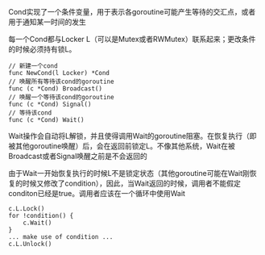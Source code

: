 Cond实现了一个条件变量，用于表示各goroutine可能产生等待的交汇点，或者用于通知某一时间的发生

每一个Cond都与Locker L（可以是Mutex或者RWMutex）联系起来；更改条件的时候必须持有锁L。

```
// 新建一个cond
func NewCond(l Locker) *Cond
// 唤醒所有等待该cond的goroutine
func (c *Cond) Broadcast()
// 唤醒一个等待该cond的goroutine
func (c *Cond) Signal()
// 等待该cond
func (c *Cond) Wait()
```

Wait操作会自动将L解锁，并且使得调用Wait的goroutine阻塞。在恢复执行（即被其他goroutine唤醒）后，会在返回前锁定L。不像其他系统，Wait在被Broadcast或者Signal唤醒之前是不会返回的

由于Wait一开始恢复执行的时候L不是锁定状态（其他goroutine可能在Wait刚恢复的时候又修改了condition），因此，当Wait返回的时候，调用者不能假定conditon已经是true。调用者应该在一个循环中使用Wait
```
c.L.Lock()
for !condition() {
    c.Wait()
}
... make use of condition ...
c.L.Unlock()
```
